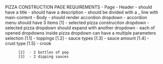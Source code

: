 PIZZA CONSTRUCTION PAGE REQUIREMENTS
    - Page
       - Header
        - should have a title
        - should have a description
        - should be divided with a _ line with main-content
       - Body
        - should render accordion dropdown
        - accordion menu should have 3 items
          [1]   - selected pizza construciton dropdown
                - selected pizza dropdown should expand with another dropdown
                - each of opened dropdowns inside pizza dropdown can have a multiple parameters selection
              [1.1]      - toppings
              [1.2]      - sauce types
              [1.3]      - sauce amount
              [1.4]      - crust type
              [1.5]      - crook

          [2]  - 2 bottles of pop
          [3]  - 2 dipping sauces
